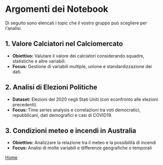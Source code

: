 # Argomenti dei Notebook

Di seguito sono elencati i topic che il vostro gruppo può scegliere per l'analisi.


## 1. Valore Calciatori nel Calciomercato
- **Obiettivo:** Valutare il valore dei calciatori considerando squadre, statistiche e altre variabili.
- **Focus:** Gestione di variabili multiple, unione e standardizzazione dei dati.

## 2. Analisi di Elezioni Politiche
- **Dataset:** Elezioni del 2020 negli Stati Uniti (con econfronto alle elezioni precedenti).
- **Focus:** Time series analysis e correlazioni tra voti democratici, repubblicani, dati demografici e casi di COVID19.

## 3. Condizioni meteo e incendi in Australia
- **Obiettivo:** Analizzare la relazione tra il meteo e la possibilità di incendi
- **Focus:** Analisi di molte variabili e differenze geografiche o temporali

[Home](index.md)
